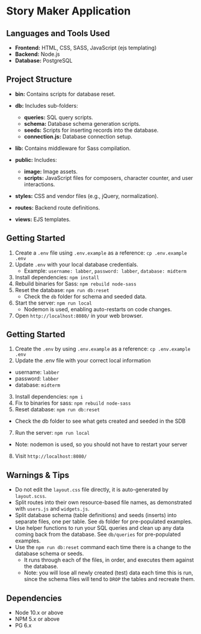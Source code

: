 # Story Maker Application

## Languages and Tools Used

- **Frontend:** HTML, CSS, SASS, JavaScript (ejs templating)
- **Backend:** Node.js
- **Database:** PostgreSQL

## Project Structure

- **bin:** Contains scripts for database reset.
- **db:** Includes sub-folders:
  - **queries:** SQL query scripts.
  - **schema:** Database schema generation scripts.
  - **seeds:** Scripts for inserting records into the database.
  - **connection.js:** Database connection setup.

- **lib:** Contains middleware for Sass compilation.
- **public:** Includes:
  - **image:** Image assets.
  - **scripts:** JavaScript files for composers, character counter, and user interactions.

- **styles:** CSS and vendor files (e.g., jQuery, normalization).

- **routes:** Backend route definitions.

- **views:** EJS templates.

## Getting Started

1. Create a `.env` file using `.env.example` as a reference: `cp .env.example .env`
2. Update `.env` with your local database credentials.
   - Example: `username: labber`, `password: labber`, `database: midterm`
3. Install dependencies: `npm install`
4. Rebuild binaries for Sass: `npm rebuild node-sass`
5. Reset the database: `npm run db:reset`
   - Check the `db` folder for schema and seeded data.
6. Start the server: `npm run local`
   - Nodemon is used, enabling auto-restarts on code changes.
7. Open `http://localhost:8080/` in your web browser.
## Getting Started

1. Create the `.env` by using `.env.example` as a reference: `cp .env.example .env`
2. Update the .env file with your correct local information 
  - username: `labber` 
  - password: `labber` 
  - database: `midterm`
3. Install dependencies: `npm i`
4. Fix to binaries for sass: `npm rebuild node-sass`
5. Reset database: `npm run db:reset`
  - Check the db folder to see what gets created and seeded in the SDB
7. Run the server: `npm run local`
  - Note: nodemon is used, so you should not have to restart your server
8. Visit `http://localhost:8080/`

## Warnings & Tips

- Do not edit the `layout.css` file directly, it is auto-generated by `layout.scss`.
- Split routes into their own resource-based file names, as demonstrated with `users.js` and `widgets.js`.
- Split database schema (table definitions) and seeds (inserts) into separate files, one per table. See `db` folder for pre-populated examples. 
- Use helper functions to run your SQL queries and clean up any data coming back from the database. See `db/queries` for pre-populated examples.
- Use the `npm run db:reset` command each time there is a change to the database schema or seeds. 
  - It runs through each of the files, in order, and executes them against the database. 
  - Note: you will lose all newly created (test) data each time this is run, since the schema files will tend to `DROP` the tables and recreate them.

## Dependencies

- Node 10.x or above
- NPM 5.x or above
- PG 6.x
